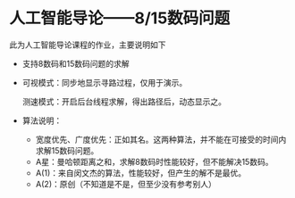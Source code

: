 # 人工智能导论——8/15数码问题

此为人工智能导论课程的作业，主要说明如下

- 支持8数码和15数码问题的求解

- 可视模式：同步地显示寻路过程，仅用于演示。

  测速模式：开启后台线程求解，得出路径后，动态显示之。

- 算法说明：
  - 宽度优先、广度优先：正如其名。这两种算法，并不能在可接受的时间内求解15数码问题。
  - A星：曼哈顿距离之和，求解8数码时性能较好，但不能解决15数码。
  - A(1)：来自闵文杰的算法，性能较好，但产生的解不是最优。
  - A(2)：原创（不知道是不是，但至少没有参考别人）